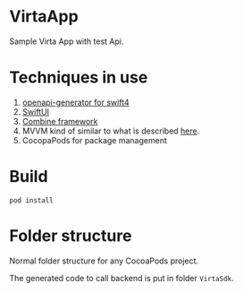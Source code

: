 # VirtaApp
Sample Virta App with test Api.

# Techniques in use

1. [openapi-generator for swift4](https://github.com/OpenAPITools/openapi-generator/blob/master/docs/generators/swift4.md)
1. [SwiftUI](https://developer.apple.com/xcode/swiftui/)
1. [Combine framework](https://developer.apple.com/documentation/combine)
1. MVVM kind of similar to what is described [here](https://nalexn.github.io/clean-architecture-swiftui/). 
1. CocopaPods for package management

# Build

`pod install`

# Folder structure

Normal folder structure for any CocoaPods project.

The generated code to call backend is put in folder `VirtaSdk`.
